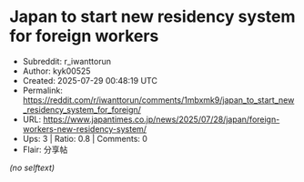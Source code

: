 # Japan to start new residency system for foreign workers

- Subreddit: r_iwanttorun
- Author: kyk00525
- Created: 2025-07-29 00:48:19 UTC
- Permalink: https://reddit.com/r/iwanttorun/comments/1mbxmk9/japan_to_start_new_residency_system_for_foreign/
- URL: https://www.japantimes.co.jp/news/2025/07/28/japan/foreign-workers-new-residency-system/
- Ups: 3 | Ratio: 0.8 | Comments: 0
- Flair: 分享帖

_(no selftext)_
